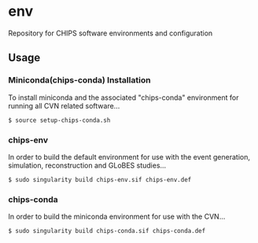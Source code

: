 # env

Repository for CHIPS software environments and configuration 

## Usage

### Miniconda(chips-conda) Installation
To install miniconda and the associated "chips-conda" environment for running all CVN related software...

```
$ source setup-chips-conda.sh
```

### chips-env
In order to build the default environment for use with the event generation, simulation, reconstruction and GLoBES studies...

```
$ sudo singularity build chips-env.sif chips-env.def
```

### chips-conda
In order to build the miniconda environment for use with the CVN...

```
$ sudo singularity build chips-conda.sif chips-conda.def
```
